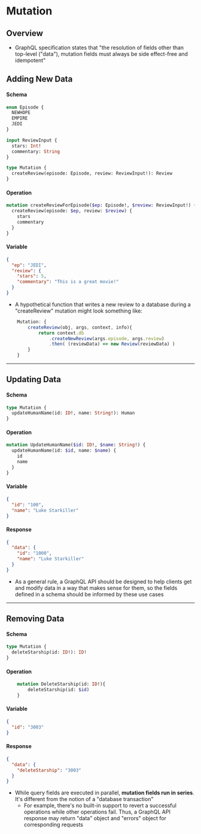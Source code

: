 # Mutation

## Overview

- GraphQL specification states that "the resolution of fields other than top-level ("data"), mutation fields must always be side effect-free and idempotent"

## Adding New Data

#### Schema

```graphql
enum Episode {
  NEWHOPE
  EMPIRE
  JEDI
}

input ReviewInput {
  stars: Int!
  commentary: String
}

type Mutation {
  createReview(episode: Episode, review: ReviewInput!): Review
}
```

#### Operation

```graphql
mutation createReviewForEpisode($ep: Episode!, $review: ReviewInput!) {
  createReview(episode: $ep, review: $review) {
    stars
    commentary
  }
}
```

#### Variable

```json
{
  "ep": "JEDI",
  "review": {
    "stars": 5,
    "commentary": "This is a great movie!"
  }
}
```

- A hypothetical function that writes a new review to a database during a "createReview" mutation might look something like:

```javascript
    Mutation: {
        createReview(obj, args, context, info){
            return context.db
                .createNewReview(args.episode, args.review)
                .then( (reviewData) => new Review(reviewData) )
        }
    }
```

---

## Updating Data

#### Schema

```graphql
type Mutation {
  updateHumanName(id: ID!, name: String!): Human
}
```

#### Operation

```graphql
mutation UpdateHumanName($id: ID!, $name: String!) {
  updateHumanName(id: $id, name: $name) {
    id
    name
  }
}
```

#### Variable

```json
{
  "id": "100",
  "name": "Luke Starkiller"
}
```

#### Response

```json
{
  "data": {
    "id": "1000",
    "name": "Luke Starkiller"
  }
}
```

- As a general rule, a GraphQL API should be designed to help clients get and modify data in a way that makes sense for them, so the fields defined in a schema should be informed by these use cases

---

## Removing Data

#### Schema

```graphql
type Mutation {
  deleteStarship(id: ID!): ID!
}
```

#### Operation

```graphql
    mutation DeleteStarship(id: ID!){
        deleteStarship(id: $id)
    }
```

#### Variable

```json
{
  "id": "3003"
}
```

#### Response

```json
{
  "data": {
    "deleteStarship": "3003"
  }
}
```

- While query fields are executed in parallel, **mutation fields run in series**. It's different from the notion of a "database transaction"
  - For example, there's no built-in support to revert a successful operations while other operations fail. Thus, a GraphQL API response may return "data" object and "errors" object for corresponding requests

